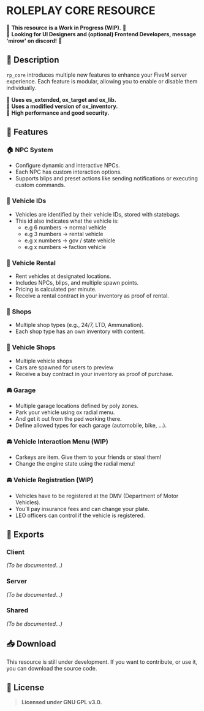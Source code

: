 # ROLEPLAY CORE RESOURCE

🚧 **This resource is a Work in Progress (WIP).** 🚧 <br>
🛑 **Looking for UI Designers and (optional) Frontend Developers, message 'mirow' on discord!** 🛑

## 📜 Description

`rp_core` introduces multiple new features to enhance your FiveM server experience. Each feature is modular, allowing you to enable or disable them individually.

🔹 **Uses es_extended, ox_target and ox_lib.** <br>
🔹 **Uses a modified version of ox_inventory.** <br>
🔹 **High performance and good security.** <br>

## 🚀 Features

### 🏠 NPC System

- Configure dynamic and interactive NPCs.
- Each NPC has custom interaction options.
- Supports blips and preset actions like sending notifications or executing custom commands.

### 🚗 Vehicle IDs

- Vehicles are identified by their vehicle IDs, stored with statebags.
- This id also indicates what the vehicle is:
  - e.g 6 numbers -> normal vehicle
  - e.g 3 numbers -> rental vehicle
  - e.g x numbers -> gov / state vehicle
  - e.g x numbers -> faction vehicle

### 🚗 Vehicle Rental

- Rent vehicles at designated locations.
- Includes NPCs, blips, and multiple spawn points.
- Pricing is calculated per minute.
- Receive a rental contract in your inventory as proof of rental.

### 🏪 Shops

- Multiple shop types (e.g., 24/7, LTD, Ammunation).
- Each shop type has an own inventory with content.

### 🚗 Vehicle Shops

- Multiple vehicle shops
- Cars are spawned for users to preview
- Receive a buy contract in your inventory as proof of purchase.

### 🚘 Garage

- Multiple garage locations defined by poly zones.
- Park your vehicle using ox radial menu.
- And get it out from the ped working there.
- Define allowed types for each garage (automobile, bike, ...).

### 🚘 Vehicle Interaction Menu (WIP)

- Carkeys are item. Give them to your friends or steal them!
- Change the engine state using the radial menu!

### 🚘 Vehicle Registration (WIP)

- Vehicles have to be registered at the DMV (Department of Motor Vehicles).
- You'll pay insurance fees and can change your plate.
- LEO officers can control if the vehicle is registered.

## 📡 Exports

### Client

_(To be documented...)_

### Server

_(To be documented...)_

### Shared

_(To be documented...)_

## 📥 Download

This resource is still under development. If you want to contribute, or use it, you can download the source code.

## 📜 License

> **Licensed under GNU GPL v3.0.**
